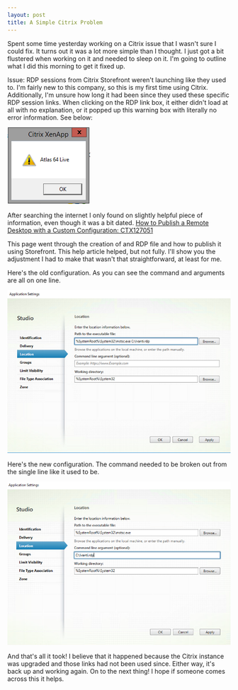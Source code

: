 ```yaml
---
layout: post
title: A Simple Citrix Problem
---
```


Spent some time yesterday working on a Citrix issue that I wasn't sure I could fix. It turns out it was a lot more simple than I thought. I just got a bit flustered when working on it and needed to sleep on it. I'm going to outline what I did this morning to get it fixed up.

Issue: RDP sessions from Citrix Storefront weren't launching like they used to. I'm fairly new to this company, so this is my first time using Citrix. Additionally, I'm unsure how long it had been since they used these specific RDP session links. When clicking on the RDP link box, it either didn't load at all with no explanation, or it popped up this warning box with literally no error information. See below:

![Warning Screenshot](\assets\2020-12-22\XenApp-Warning.png)

After searching the internet I only found on slightly helpful piece of information, even though it was a bit dated. <a href="https://support.citrix.com/article/CTX127051">How to Publish a Remote Desktop with a Custom Configuration: CTX127051</a>

This page went through the creation of and RDP file and how to publish it using Storefront. This help article helped, but not fully.  I'll show you the adjustment I had to make that wasn't that straightforward, at least for me.

Here's the old configuration. As you can see the command and arguments are all on one line.

![Old Configuration](\assets\2020-12-22\CitrixOldPathConfiguration.PNG)






Here's the new configuration. The command needed to be broken out from the single line like it used to be.

![New Configuration](\assets\2020-12-22\CitrixNewPathConfiguration.PNG)








And that's all it took! I believe that it happened because the Citrix instance was upgraded and those links had not been used since. Either way, it's back up and working again. On to the next thing! I hope if someone comes across this it helps.
